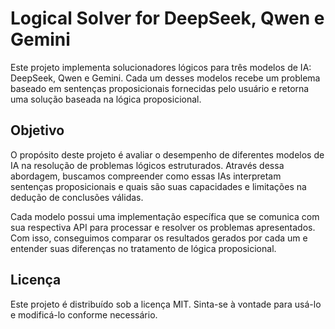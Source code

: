 # Logical Solver for DeepSeek, Qwen e Gemini

Este projeto implementa solucionadores lógicos para três modelos de IA: DeepSeek, Qwen e Gemini. Cada um desses modelos recebe um problema baseado em sentenças proposicionais fornecidas pelo usuário e retorna uma solução baseada na lógica proposicional.

## Objetivo

O propósito deste projeto é avaliar o desempenho de diferentes modelos de IA na resolução de problemas lógicos estruturados. Através dessa abordagem, buscamos compreender como essas IAs interpretam sentenças proposicionais e quais são suas capacidades e limitações na dedução de conclusões válidas.

Cada modelo possui uma implementação específica que se comunica com sua respectiva API para processar e resolver os problemas apresentados. Com isso, conseguimos comparar os resultados gerados por cada um e entender suas diferenças no tratamento de lógica proposicional.

## Licença

Este projeto é distribuído sob a licença MIT. Sinta-se à vontade para usá-lo e modificá-lo conforme necessário.


